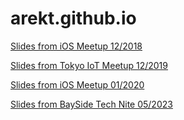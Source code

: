 # arekt.github.io

[Slides from iOS Meetup 12/2018](slides/cloud-swift-with-aws-lamda.html)

[Slides from Tokyo IoT Meetup 12/2019](slides/linuxkit.html)

[Slides from iOS Meetup 01/2020](slides/swift-with-aws-services.html)

[Slides from BaySide Tech Nite 05/2023](slides/embedding-ruby-is-easy.pdf)
